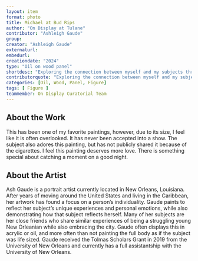 ```yaml
---
layout: item
format: photo
title: Michael at Bud Rips 
author: "On Display at Tulane"
contributor: "Ashleigh Gaude"
group: 
creator: "Ashleigh Gaude"
externalurl: 
embedurl: 
creationdate: "2024"
type: "Oil on wood panel"
shortdesc: "Exploring the connection between myself and my subjects through portraiture."
contributorquote: "Exploring the connection between myself and my subjects through portraiture."
categories: [Oil, Wood, Panel, Figure]
tags: [ Figure ]
teammember: On Display Curatorial Team
---
```


## About the Work

This has been one of my favorite paintings, however, due to its size, I feel like it is often overlooked. It has never been accepted into a show. The subject also adores this painting, but has not publicly shared it because of the cigarettes. I feel this painting deserves more love. There is something special about catching a moment on a good night.


## About the Artist

Ash Gaude is a portrait artist currently located in New Orleans, Louisiana. After years of moving around the United States and living in the Caribbean, her artwork has found a focus on a person’s individuality. Gaude paints to reflect her subject’s unique experiences and personal emotions, while also demonstrating how that subject reflects herself. Many of her subjects are her close friends who share similar experiences of being a struggling young New Orleanian while also embracing the city. Gaude often displays this in acrylic or oil, and more often than not painting the full body as if the subject was life sized. Gaude received the Tolmas Scholars Grant in 2019 from the University of New Orleans and currently has a full assistantship with the University of New Orleans.
